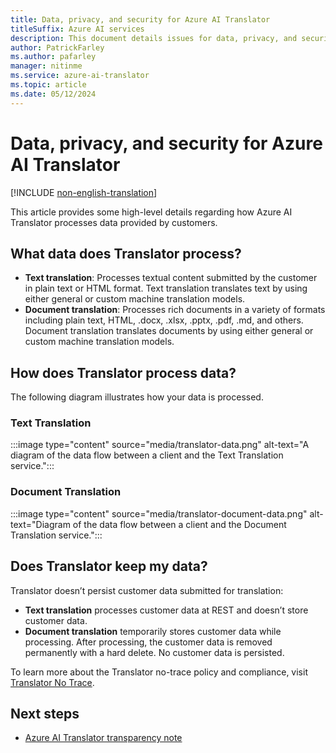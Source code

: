 ```yaml
---
title: Data, privacy, and security for Azure AI Translator
titleSuffix: Azure AI services
description: This document details issues for data, privacy, and security for Azure AI Translator
author: PatrickFarley
ms.author: pafarley
manager: nitinme
ms.service: azure-ai-translator
ms.topic: article
ms.date: 05/12/2024
---
```



# Data, privacy, and security for Azure AI Translator

[!INCLUDE [non-english-translation](../includes/non-english-translation.md)]

This article provides some high-level details regarding how Azure AI Translator processes data provided by customers.

## What data does Translator process? 

- **Text translation**: Processes textual content submitted by the customer in plain text or HTML format. Text translation translates text by using either general or custom machine translation models.
- **Document translation**: Processes rich documents in a variety of formats including plain text, HTML, .docx, .xlsx, .pptx, .pdf, .md, and others. Document translation translates documents by using either general or custom machine translation models.

## How does Translator process data? 

The following diagram illustrates how your data is processed.

###  Text Translation

:::image type="content" source="media/translator-data.png" alt-text="A diagram of the data flow between a client and the Text Translation service.":::

###  Document Translation

:::image type="content" source="media/translator-document-data.png" alt-text="Diagram of the data flow between a client and the Document Translation service.":::

## Does Translator keep my data? 

Translator doesn’t persist customer data submitted for translation:

- **Text translation** processes customer data at REST and doesn’t store customer data.
- **Document translation** temporarily stores customer data while processing. After processing, the customer data is removed permanently with a hard delete. No customer data is persisted.

To learn more about the Translator no-trace policy and compliance, visit [Translator No Trace](https://aka.ms/TranslatorNoTrace).

## Next steps

* [Azure AI Translator transparency note](/azure/ai-foundry/responsible-ai/translator/transparency-note)
